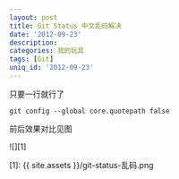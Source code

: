 ```yaml
---
layout: post
title: Git Status 中文乱码解决
date: '2012-09-23'
description:
categories: 我的玩具
tags: [Git]
uniq_id: '2012-09-23'
---
```


只要一行就行了

	git config --global core.quotepath false

前后效果对比见图

![][1]

[1]: {{ site.assets }}/git-status-乱码.png
